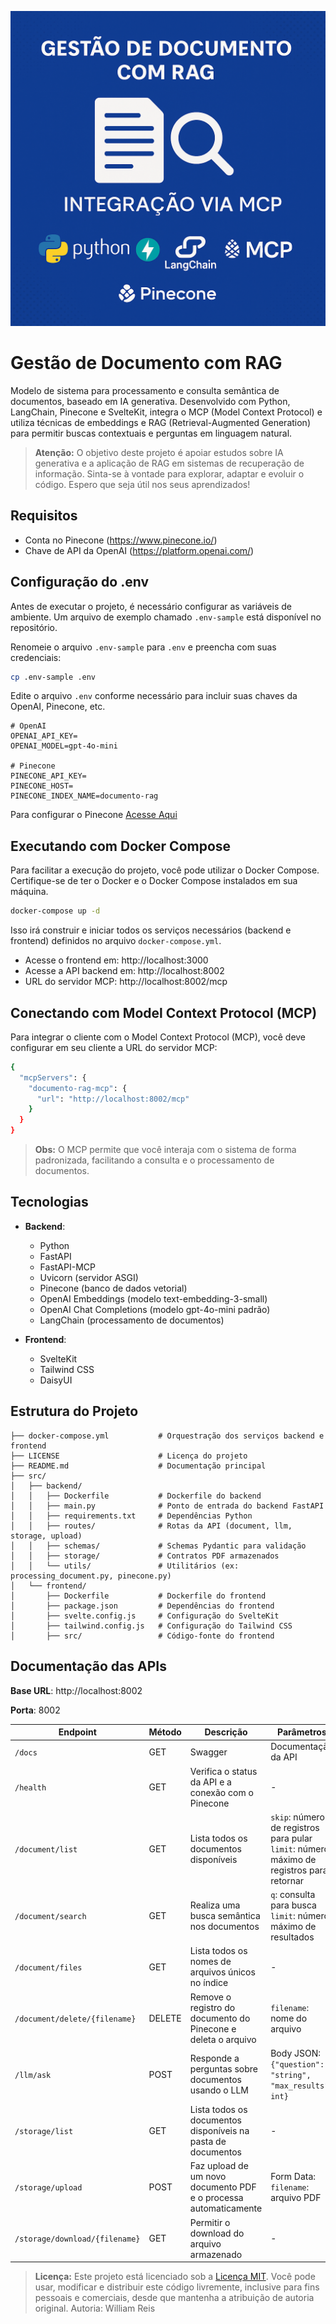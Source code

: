 ![Image](docs/images/destaque.png "Gestão de Documento com RAG")

#  Gestão de Documento com RAG

Modelo de sistema para processamento e consulta semântica de documentos, baseado em IA generativa. Desenvolvido com Python, LangChain, Pinecone e SvelteKit, integra o MCP (Model Context Protocol) e utiliza técnicas de embeddings e RAG (Retrieval-Augmented Generation) para permitir buscas contextuais e perguntas em linguagem natural.

> **Atenção:** O objetivo deste projeto é apoiar estudos sobre IA generativa e a aplicação de RAG em sistemas de recuperação de informação. Sinta-se à vontade para explorar, adaptar e evoluir o código. Espero que seja útil nos seus aprendizados!

## Requisitos

- Conta no Pinecone (https://www.pinecone.io/)
- Chave de API da OpenAI (https://platform.openai.com/)


## Configuração do .env

Antes de executar o projeto, é necessário configurar as variáveis de ambiente. Um arquivo de exemplo chamado `.env-sample` está disponível no repositório.

Renomeie o arquivo `.env-sample` para `.env` e preencha com suas credenciais:

```bash
cp .env-sample .env
```

Edite o arquivo `.env` conforme necessário para incluir suas chaves da OpenAI, Pinecone, etc.

```dotenv
# OpenAI
OPENAI_API_KEY=
OPENAI_MODEL=gpt-4o-mini

# Pinecone
PINECONE_API_KEY=
PINECONE_HOST=
PINECONE_INDEX_NAME=documento-rag

```
Para configurar o Pinecone [Acesse Aqui](docs/pinecone.md)

## Executando com Docker Compose

Para facilitar a execução do projeto, você pode utilizar o Docker Compose. Certifique-se de ter o Docker e o Docker Compose instalados em sua máquina.

```bash
docker-compose up -d
```

Isso irá construir e iniciar todos os serviços necessários (backend e frontend) definidos no arquivo `docker-compose.yml`.

- Acesse o frontend em: http://localhost:3000
- Acesse a API backend em: http://localhost:8002
- URL do servidor MCP: http://localhost:8002/mcp

## Conectando com Model Context Protocol (MCP)

Para integrar o cliente com o Model Context Protocol (MCP), você deve configurar em seu cliente a URL do servidor MCP:

```bash
{
  "mcpServers": {
    "documento-rag-mcp": {
      "url": "http://localhost:8002/mcp"
    }
  }
}
```

> **Obs:** O MCP permite que você interaja com o sistema de forma padronizada, facilitando a consulta e o processamento de documentos.
## Tecnologias

- **Backend**:
  - Python
  - FastAPI
  - FastAPI-MCP
  - Uvicorn (servidor ASGI)
  - Pinecone (banco de dados vetorial)
  - OpenAI Embeddings (modelo text-embedding-3-small)
  - OpenAI Chat Completions (modelo gpt-4o-mini padrão)
  - LangChain (processamento de documentos)
  
- **Frontend**:
  - SvelteKit
  - Tailwind CSS
  - DaisyUI

## Estrutura do Projeto

```
├── docker-compose.yml           # Orquestração dos serviços backend e frontend
├── LICENSE                      # Licença do projeto
├── README.md                    # Documentação principal
├── src/
│   ├── backend/
│   │   ├── Dockerfile           # Dockerfile do backend
│   │   ├── main.py              # Ponto de entrada do backend FastAPI
│   │   ├── requirements.txt     # Dependências Python
│   │   ├── routes/              # Rotas da API (document, llm, storage, upload)
│   │   ├── schemas/             # Schemas Pydantic para validação
│   │   ├── storage/             # Contratos PDF armazenados
│   │   └── utils/               # Utilitários (ex: processing_document.py, pinecone.py)
│   └── frontend/
│       ├── Dockerfile           # Dockerfile do frontend
│       ├── package.json         # Dependências do frontend
│       ├── svelte.config.js     # Configuração do SvelteKit
│       ├── tailwind.config.js   # Configuração do Tailwind CSS
│       ├── src/                 # Código-fonte do frontend
```

## Documentação das APIs

**Base URL**: http://localhost:8002

**Porta**: 8002

| Endpoint                  | Método  | Descrição                                                        | Parâmetros                                                                                  |
|---------------------------|---------|------------------------------------------------------------------|---------------------------------------------------------------------------------------------|
| `/docs`                   | GET     | Swagger                                                          | Documentação da API                                                                         | - |
| `/health`                 | GET     | Verifica o status da API e a conexão com o Pinecone              | -                                                                                           |
| `/document/list`          | GET     | Lista todos os documentos disponíveis                            | `skip`: número de registros para pular<br>`limit`: número máximo de registros para retornar |
| `/document/search`        | GET     | Realiza uma busca semântica nos documentos                       | `q`: consulta para busca<br>`limit`: número máximo de resultados                            |
| `/document/files`         | GET     | Lista todos os nomes de arquivos únicos no índice                | -                                                                                           |
| `/document/delete/{filename}` | DELETE  | Remove o registro do documento do Pinecone e deleta o arquivo    | `filename`: nome do arquivo                                                                 |
| `/llm/ask`                | POST    | Responde a perguntas sobre documentos usando o LLM              | Body JSON: `{"question": "string", "max_results": int}`                                     |
| `/storage/list`           | GET     | Lista todos os documentos disponíveis na pasta de documentos     | -                                                                                           |
| `/storage/upload`         | POST    | Faz upload de um novo documento PDF e o processa automaticamente | Form Data: `filename`: arquivo PDF                                                          |
| `/storage/download/{filename}`       | GET     | Permitir o download do arquivo armazenado                        | -                                                                                           |


> **Licença:** Este projeto está licenciado sob a [Licença MIT](LICENSE). Você pode usar, modificar e distribuir este código livremente, inclusive para fins pessoais e comerciais, desde que mantenha a atribuição de autoria original.
> Autoria: William Reis
